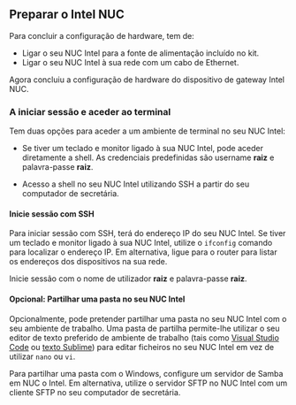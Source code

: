 ## <a name="prepare-your-intel-nuc"></a>Preparar o Intel NUC

Para concluir a configuração de hardware, tem de:

- Ligar o seu NUC Intel para a fonte de alimentação incluído no kit.
- Ligar o seu NUC Intel à sua rede com um cabo de Ethernet.

Agora concluiu a configuração de hardware do dispositivo de gateway Intel NUC.

### <a name="sign-in-and-access-the-terminal"></a>A iniciar sessão e aceder ao terminal

Tem duas opções para aceder a um ambiente de terminal no seu NUC Intel:

- Se tiver um teclado e monitor ligado à sua NUC Intel, pode aceder diretamente a shell. As credenciais predefinidas são username **raiz** e palavra-passe **raiz**.

- Acesso a shell no seu NUC Intel utilizando SSH a partir do seu computador de secretária.

#### <a name="sign-in-with-ssh"></a>Inicie sessão com SSH

Para iniciar sessão com SSH, terá do endereço IP do seu NUC Intel. Se tiver um teclado e monitor ligado à sua NUC Intel, utilize o `ifconfig` comando para localizar o endereço IP. Em alternativa, ligue para o router para listar os endereços dos dispositivos na sua rede.

Inicie sessão com o nome de utilizador **raiz** e palavra-passe **raiz**.

#### <a name="optional-share-a-folder-on-your-intel-nuc"></a>Opcional: Partilhar uma pasta no seu NUC Intel

Opcionalmente, pode pretender partilhar uma pasta no seu NUC Intel com o seu ambiente de trabalho. Uma pasta de partilha permite-lhe utilizar o seu editor de texto preferido de ambiente de trabalho (tais como [Visual Studio Code](https://code.visualstudio.com/) ou [texto Sublime](http://www.sublimetext.com/)) para editar ficheiros no seu NUC Intel em vez de utilizar `nano` ou `vi`.

Para partilhar uma pasta com o Windows, configure um servidor de Samba em NUC o Intel. Em alternativa, utilize o servidor SFTP no NUC Intel com um cliente SFTP no seu computador de secretária.
